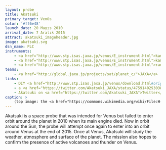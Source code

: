 ```yaml
---
layout: probe
title: Akatsuki
primary_target: Venüs
color: '#ff6e48'
launch_date: 20 Mayıs 2010
arrival_date: 7 Aralık 2015
attract: akatsuki_imageheader.jpg
image: akatsuki.svg
dsn_name: PLC
instruments:
    - <a href="http://www.stp.isas.jaxa.jp/venus/E_instrument.html">kameralar</a>
    - <a href="http://www.stp.isas.jaxa.jp/venus/E_instrument.html">kamera kontrolörü</a>
    - <a href="http://www.stp.isas.jaxa.jp/venus/E_instrument.html">radyo vericisi</a>
teams:
    - <a href="http://global.jaxa.jp/projects/sat/planet_c/">JAXA</a>
links:
    - DIY <a href="http://www.stp.isas.jaxa.jp/venus/download.html#origami">origami</a> of Akatsuki
    - a <a href="https://twitter.com/Akatsuki_JAXA/status/475914029303877634">snowman of Akatsuki</a>
    - Akatsuki on <a href="https://twitter.com/Akatsuki_JAXA">Twitter</a>
caption: >
    (top image: the <a href="https://commons.wikimedia.org/wiki/File:H-IIA_F17_launching_AKATSUKI.jpg">launch</a> of the Akatsuki probe, Narita Masahiro)
---
```

Akatsuki is a space probe that was intended for Venus but failed to enter orbit around the planet in 2010 when its main engine died. Now in orbit around the Sun, the probe will attempt once again to enter into an orbit around Venus at the end of 2015. Once at Venus, Akatsuki will study the weather, atmosphere and surface of the planet. The mission also hopes to confirm the presence of active volcanoes and thunder on Venus.

